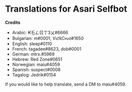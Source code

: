 # Translations for Asari Selfbot

**Credits**
- Arabic: Ҝ乇ㄥㄖㄒ3乂#6666
- Bulgarian: m឵#0001, VιƈƙCԋσ#1650
- English: sleep#0110
- French: tagadee#8623, dob#0001
- German: mtrx.#5969
- Hebrew: Red Zone#0651
- Norwegian: maiu#4059
- Spanish: suspect#0008
- Tagalog: Jedrik#0154

If you would like to help translate, send a DM to maiu#4059.
